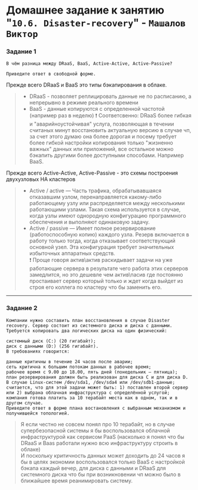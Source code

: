 # Домашнее задание к занятию "`10.6. Disaster-recovery`" - `Машалов Виктор`
### Задание 1
```
В чём разница между DRaaS, BaaS, Active-Active, Active-Passive?

Приведите ответ в свободной форме.
```
Прежде всего DRaaS и BaaS это типы бэкапирования в облаке.
> + DRaaS - позволяет реплицировать данные не по расписанию, а непрерывно в режиме реального времени
> + BaaS - данные копируются с определенной частотой (например раз в неделю)
> :exclamation: Соответсвенно: DRaaS более гибкая и "аварийноустойчивая" услуга, позволяющая в течении считаных минут восстановить актуальную версию в случае чп, за счет этого думаю она более дорогая и посему требует более гибкой настройки копирования только "жизненно важных" данных или приложений, все остальное можно бэкапить другими более доступными способами. Например BaaS.
>

Прежде всего Active-Active, Active-Passive - это схемы построения двухузловых HA кластеров   
> + Active / active — Часть трафика, обрабатывавшаяся отказавшим узлом, перенаправляется какому-либо работающему узлу или распределяется между несколькими работающими узлами. Такая схема используется в случае, когда узлы имеют однородную конфигурацию программного обеспечения и выполняют одинаковую задачу.
> + Active / passive — Имеет полное резервирование (работоспособную копию) каждого узла. Резерв включается в работу только тогда, когда отказывает соответствующий основной узел. Эта конфигурация требует значительных избыточных аппаратных средств.      
> :exclamation: Проще говоря актив\актив раскидывает задачи на уже работающие сервера в результате чего работа этих серверов замедлится, но это дешевле чем актив\пасив где постоянно простаивает сервер который только и ждет когда выйдет из строя его коллега по кластеру что бы заменить его.
---
### Задание 2
```
Компании нужно составить план восстановления в случае Disaster recovery. Сервер состоит из системного диска и диска с данными. Требуется копировать два логических диска на один физический:

системный диск (C:) (20 гигабайт);
диск с данными (D:) (256 гигабайт).
В требованиях говорится:

данные критичны в течение 24 часов после аварии;
сеть критична к большим потокам данных в рабочее время;
рабочее время с 9.00 до 18.00, пять дней (понедельник – пятница);
план резервирования должен быть реализован для диска C и для диска D. В случае Linux-систем /dev/sda1, /dev/sda4 или /dev/sdb1-данные;
считается, что для этой задачи может быть: 1) поставлен второй сервер или 2) выбрана облачная инфраструктура с определённой услугой;
компания готова платить за 10 терабайт места как в одном, так и в другом случае.
Приведите ответ в форме плана востановления с выбранным механизмом и получившейся топологией.
```
> Я если честно не совсем понял про 10 терабайт, но в случае супербезопасной системы я бы воспользовался облачной инфраструктурой как сервисом PaaS (насколько я понял что бы DRaaS и Baas работали нужно всю инфраструктуру строить в облаке)   
И поскольку критичность данных может доходить до 24 часов я бы в целях экономии воспользовался только BaaS с настройкой бэкапа каждый вечер, для диска с данными и DRaaS для системного диска что бы при возникновении чп можно было в ближайшее время реанимировать систему. 
